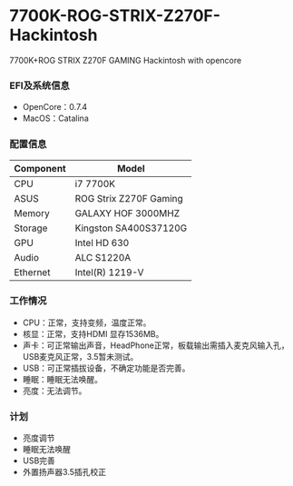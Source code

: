 # 7700K-ROG-STRIX-Z270F-Hackintosh
7700K+ROG STRIX Z270F GAMING Hackintosh with opencore
### EFI及系统信息
- OpenCore：0.7.4  
- MacOS：Catalina

### 配置信息
| Component  | Model |
| ------------- | ------------- |
| CPU  | i7 7700K  |
| ASUS  | ROG Strix Z270F Gaming |
| Memory |  GALAXY HOF 3000MHZ |
| Storage | Kingston  SA400S37120G |
| GPU | Intel HD 630 |
| Audio | ALC S1220A |
| Ethernet | Intel(R) 1219-V |
### 工作情况
- CPU：正常，支持变频，温度正常。
- 核显：正常，支持HDMI 显存1536MB。
- 声卡：可正常输出声音，HeadPhone正常，板载输出需插入麦克风输入孔，USB麦克风正常，3.5暂未测试。
- USB：可正常插拔设备，不确定功能是否完善。
- 睡眠：睡眠无法唤醒。
- 亮度：无法调节。
### 计划
- 亮度调节
- 睡眠无法唤醒
- USB完善
- 外置扬声器3.5插孔校正
